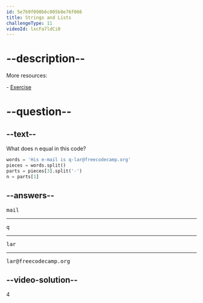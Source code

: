 ```yaml
---
id: 5e7b9f090b6c005b0e76f066
title: Strings and Lists
challengeType: 11
videoId: lxcFa7ldCi0
---
```


# --description--

More resources:

\- [Exercise](https://www.youtube.com/watch?v=-9TfJF2dwHI)

# --question--

## --text--

What does n equal in this code?

```python
words = 'His e-mail is q-lar@freecodecamp.org'
pieces = words.split()
parts = pieces[3].split('-')
n = parts[1]
```

## --answers--

<pre>mail</pre>

---

<pre>q</pre>

---

<pre>lar</pre>

---

<pre>lar@freecodecamp.org</pre>

## --video-solution--

4

